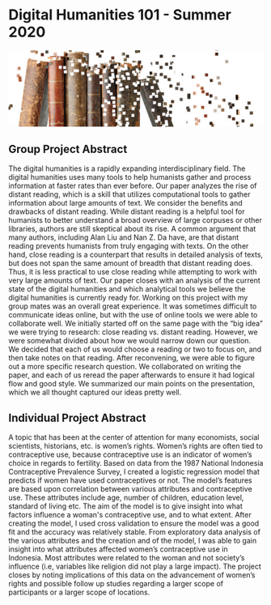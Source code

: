# Digital Humanities 101 - Summer 2020 
![alt text](book.png "Book")

## Group Project Abstract
The digital humanities is a rapidly expanding interdisciplinary field. The digital humanities uses many tools to help humanists gather and process information at faster rates than ever before. Our paper analyzes the rise of distant reading, which is a skill that utilizes computational tools to gather information about large amounts of text. We consider the benefits and drawbacks of distant reading. While distant reading is a helpful tool for humanists to better understand a broad overview of large corpuses or other libraries, authors are still skeptical about its rise. A common argument that many authors, including Alan Liu and Nan Z. Da have, are that distant reading prevents humanists from truly engaging with texts. On the other hand, close reading is a counterpart that results in detailed analysis of texts, but does not span the same amount of breadth that distant reading does. Thus, it is less practical to use close reading while attempting to work with very large amounts of text. Our paper closes with an analysis of the current state of the digital humanities and which analytical tools we believe the digital humanities is currently ready for. 
Working on this project with my group mates was an overall great experience. It was sometimes difficult to communicate ideas online, but with the use of online tools we were able to collaborate well. We initially started off on the same page with the “big idea” we were trying to research: close reading vs. distant reading. However, we were somewhat divided about how we would narrow down our question. We decided that each of us would choose a reading or two to focus on, and then take notes on that reading. After reconvening, we were able to figure out a more specific research question. We collaborated on writing the paper, and each of us reread the paper afterwards to ensure it had logical flow and good style. We summarized our main points on the presentation, which we all thought captured our ideas pretty well. 

## Individual Project Abstract
A topic that has been at the center of attention for many economists, social scientists, historians, etc. is women’s rights. Women’s rights are often tied to contraceptive use, because contraceptive use is an indicator of women’s choice in regards to fertility. Based on data from the 1987 National Indonesia Contraceptive Prevalence Survey, I created a logistic regression model that predicts if women have used contraceptives or not. The model’s features are based upon correlation between various attributes and contraceptive use. These attributes include age, number of children, education level, standard of living etc. The aim of the model is to give insight into what factors influence a woman's contraceptive use, and to what extent. After creating the model, I used cross validation to  ensure the model was a good fit and the accuracy was relatively stable. From exploratory data analysis of the various attributes and the creation and of the model, I was able to gain insight into what attributes affected women’s contraceptive use in Indonesia. Most attributes were related to the woman and not society’s influence (i.e, variables like religion did not play a large impact). The project closes by noting implications of this data on the advancement of women’s rights and possible follow up studies regarding a larger scope of participants or a larger scope of locations. 



